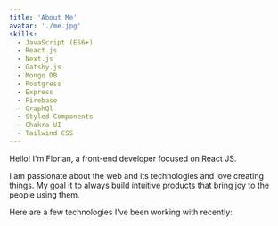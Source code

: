 ```yaml
---
title: 'About Me'
avatar: './me.jpg'
skills:
  - JavaScript (ES6+)
  - React.js
  - Next.js
  - Gatsby.js
  - Mongo DB
  - Postgress
  - Express
  - Firebase
  - GraphQl
  - Styled Components
  - Chakra UI
  - Tailwind CSS
---
```


Hello! I'm Florian, a front-end developer focused on React JS.

I am passionate about the web and its technologies and love creating things. My goal it to always build intuitive products that bring joy to the people using them.

Here are a few technologies I've been working with recently:
